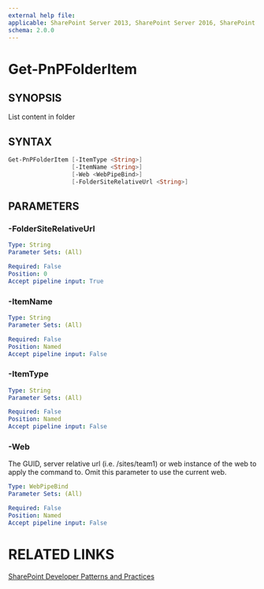 ```yaml
---
external help file:
applicable: SharePoint Server 2013, SharePoint Server 2016, SharePoint Online
schema: 2.0.0
---
```

# Get-PnPFolderItem

## SYNOPSIS
List content in folder

## SYNTAX 

```powershell
Get-PnPFolderItem [-ItemType <String>]
                  [-ItemName <String>]
                  [-Web <WebPipeBind>]
                  [-FolderSiteRelativeUrl <String>]
```

## PARAMETERS

### -FolderSiteRelativeUrl


```yaml
Type: String
Parameter Sets: (All)

Required: False
Position: 0
Accept pipeline input: True
```

### -ItemName


```yaml
Type: String
Parameter Sets: (All)

Required: False
Position: Named
Accept pipeline input: False
```

### -ItemType


```yaml
Type: String
Parameter Sets: (All)

Required: False
Position: Named
Accept pipeline input: False
```

### -Web
The GUID, server relative url (i.e. /sites/team1) or web instance of the web to apply the command to. Omit this parameter to use the current web.

```yaml
Type: WebPipeBind
Parameter Sets: (All)

Required: False
Position: Named
Accept pipeline input: False
```

# RELATED LINKS

[SharePoint Developer Patterns and Practices](http://aka.ms/sppnp)